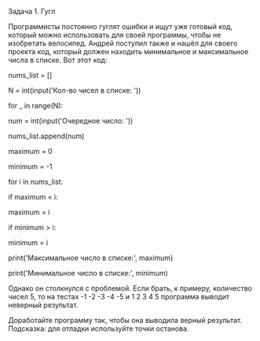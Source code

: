 Задача 1. Гугл

Программисты постоянно гуглят ошибки и ищут уже готовый код, который можно использовать для своей программы, чтобы не изобретать велосипед. Андрей поступил также и нашёл для своего проекта код, который должен находить минимальное и максимальное числа в списке. Вот этот код:

nums_list = []

N = int(input('Кол-во чисел в списке: '))

for _ in range(N):

 num = int(input('Очередное число: '))

 nums_list.append(num)

 

maximum = 0

minimum = -1

for i in nums_list:

 if maximum < i:

   maximum = i

 if minimum > i:

   minimum = i

 

print('Максимальное число в списке:', maximum)

print('Минимальное число в списке:', minimum)


Однако он столкнулся с проблемой. Если брать, к примеру, количество чисел 5, то на тестах -1 -2 -3 -4 -5 и 1 2 3 4 5 программа выводит неверный результат. 

Доработайте программу так, чтобы она выводила верный результат. Подсказка: для отладки используйте точки останова.